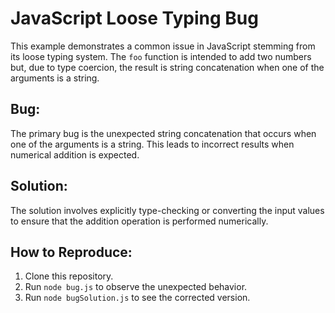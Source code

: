 # JavaScript Loose Typing Bug

This example demonstrates a common issue in JavaScript stemming from its loose typing system.  The `foo` function is intended to add two numbers but, due to type coercion, the result is string concatenation when one of the arguments is a string.

## Bug:
The primary bug is the unexpected string concatenation that occurs when one of the arguments is a string. This leads to incorrect results when numerical addition is expected.

## Solution:
The solution involves explicitly type-checking or converting the input values to ensure that the addition operation is performed numerically.

## How to Reproduce:
1. Clone this repository.
2. Run `node bug.js` to observe the unexpected behavior.
3. Run `node bugSolution.js` to see the corrected version.
